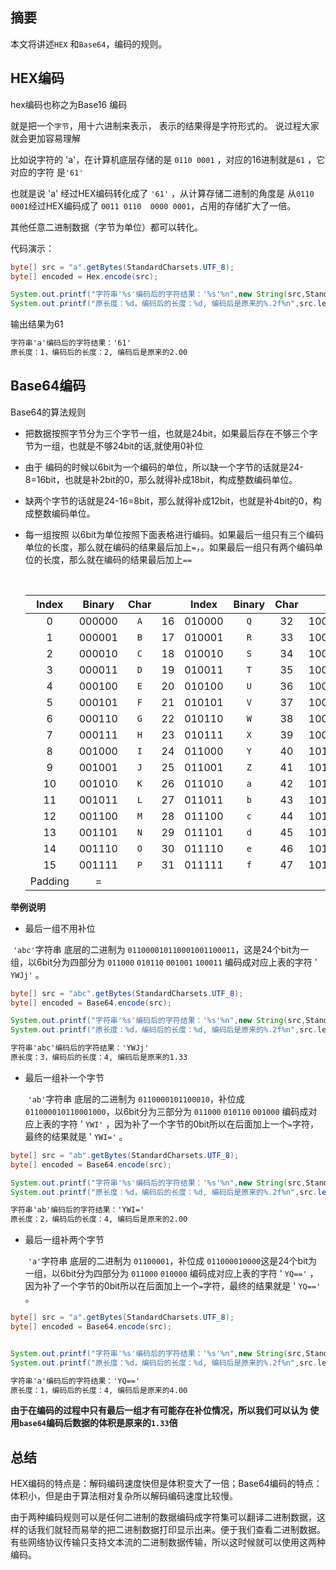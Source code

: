 ## 摘要

本文将讲述`HEX` 和`Base64`，编码的规则。





## HEX编码

hex编码也称之为Base16 编码

就是把一个`字节`，用十六进制来表示， 表示的结果得是字符形式的。 说过程大家就会更加容易理解

比如说字符的 'a'，在计算机底层存储的是 `0110 0001` ，对应的16进制就是`61`  ，它对应的字符 是`'61'`

也就是说 'a' 经过HEX编码转化成了  `'61'` ，从计算存储二进制的角度是  从`0110 0001`经过HEX编码成了 `0011 0110  0000 0001`，占用的存储扩大了一倍。

其他任意二进制数据（字节为单位）都可以转化。

代码演示：

```java
byte[] src = "a".getBytes(StandardCharsets.UTF_8);
byte[] encoded = Hex.encode(src);

System.out.printf("字符串'%s'编码后的字符结果：'%s'%n",new String(src,StandardCharsets.UTF_8),new String(encoded,StandardCharsets.UTF_8));
System.out.printf("原长度：%d，编码后的长度：%d, 编码后是原来的%.2f%n",src.length,encoded.length,(double)(encoded.length)/src.length);
```

输出结果为61

```tex
字符串'a'编码后的字符结果：'61'
原长度：1，编码后的长度：2, 编码后是原来的2.00
```



## Base64编码

Base64的算法规则

+  把数据按照字节分为三个字节一组，也就是24bit，如果最后存在不够三个字节为一组，也就是不够24bit的话,就使用0补位

  + 由于 编码的时候以6bit为一个编码的单位，所以缺一个字节的话就是24-8=16bit，也就是补2bit的0，那么就得补成18bit，构成整数编码单位。
  + 缺两个字节的话就是24-16=8bit，那么就得补成12bit，也就是补4bit的0，构成整数编码单位。

+ 每一组按照 以6bit为单位按照下面表格进行编码。如果最后一组只有三个编码单位的长度，那么就在编码的结果最后加上`=`，。如果最后一组只有两个编码单位的长度，那么就在编码的结果最后加上`==`

  ​																			

  |  Index  | Binary | Char |      | Index  | Binary | Char |        | Index | Binary |  Char  |      | Index | Binary | Char |
  | :-----: | :----: | :--: | :--: | :----: | :----: | :--: | :----: | :---: | :----: | :----: | :--: | ----- | ------ | ---- |
  |    0    | 000000 | `A`  |  16  | 010000 |  `Q`   |  32  | 100000 |  `g`  |   48   | 110000 | `w`  |       |        |      |
  |    1    | 000001 | `B`  |  17  | 010001 |  `R`   |  33  | 100001 |  `h`  |   49   | 110001 | `x`  |       |        |      |
  |    2    | 000010 | `C`  |  18  | 010010 |  `S`   |  34  | 100010 |  `i`  |   50   | 110010 | `y`  |       |        |      |
  |    3    | 000011 | `D`  |  19  | 010011 |  `T`   |  35  | 100011 |  `j`  |   51   | 110011 | `z`  |       |        |      |
  |    4    | 000100 | `E`  |  20  | 010100 |  `U`   |  36  | 100100 |  `k`  |   52   | 110100 | `0`  |       |        |      |
  |    5    | 000101 | `F`  |  21  | 010101 |  `V`   |  37  | 100101 |  `l`  |   53   | 110101 | `1`  |       |        |      |
  |    6    | 000110 | `G`  |  22  | 010110 |  `W`   |  38  | 100110 |  `m`  |   54   | 110110 | `2`  |       |        |      |
  |    7    | 000111 | `H`  |  23  | 010111 |  `X`   |  39  | 100111 |  `n`  |   55   | 110111 | `3`  |       |        |      |
  |    8    | 001000 | `I`  |  24  | 011000 |  `Y`   |  40  | 101000 |  `o`  |   56   | 111000 | `4`  |       |        |      |
  |    9    | 001001 | `J`  |  25  | 011001 |  `Z`   |  41  | 101001 |  `p`  |   57   | 111001 | `5`  |       |        |      |
  |   10    | 001010 | `K`  |  26  | 011010 |  `a`   |  42  | 101010 |  `q`  |   58   | 111010 | `6`  |       |        |      |
  |   11    | 001011 | `L`  |  27  | 011011 |  `b`   |  43  | 101011 |  `r`  |   59   | 111011 | `7`  |       |        |      |
  |   12    | 001100 | `M`  |  28  | 011100 |  `c`   |  44  | 101100 |  `s`  |   60   | 111100 | `8`  |       |        |      |
  |   13    | 001101 | `N`  |  29  | 011101 |  `d`   |  45  | 101101 |  `t`  |   61   | 111101 | `9`  |       |        |      |
  |   14    | 001110 | `O`  |  30  | 011110 |  `e`   |  46  | 101110 |  `u`  |   62   | 111110 | `+`  |       |        |      |
  |   15    | 001111 | `P`  |  31  | 011111 |  `f`   |  47  | 101111 |  `v`  |   63   | 111111 | `/`  |       |        |      |
  | Padding |   =    |      |      |        |        |      |        |       |        |        |      |       |        |      |



**举例说明**

+ 最后一组不用补位

​	`'abc'`字符串 底层的二进制为 `011000010110001001100011`，这是24个bit为一组，以6bit分为四部分为 `011000`  `010110` `001001` `100011`  编码成对应上表的字符 ' `YWJj'` 。 

```java
byte[] src = "abc".getBytes(StandardCharsets.UTF_8);
byte[] encoded = Base64.encode(src);

System.out.printf("字符串'%s'编码后的字符结果：'%s'%n",new String(src,StandardCharsets.UTF_8),new String(encoded,StandardCharsets.UTF_8));
System.out.printf("原长度：%d，编码后的长度：%d, 编码后是原来的%.2f%n",src.length,encoded.length,(double)(encoded.length)/src.length);
```



```tex
字符串'abc'编码后的字符结果：'YWJj'
原长度：3，编码后的长度：4, 编码后是原来的1.33
```



+ 最后一组补一个字节

  ​	`'ab'`字符串 底层的二进制为 `0110000101100010`，补位成 `011000010110001000`，以6bit分为三部分为 `011000`  `010110` `001000` 编码成对应上表的字符 ' `YWI'` ，因为补了一个字节的0bit所以在后面加上一个`=`字符，最终的结果就是 ' `YWI='` 。 

```java
byte[] src = "ab".getBytes(StandardCharsets.UTF_8);
byte[] encoded = Base64.encode(src);

System.out.printf("字符串'%s'编码后的字符结果：'%s'%n",new String(src,StandardCharsets.UTF_8),new String(encoded,StandardCharsets.UTF_8));
System.out.printf("原长度：%d，编码后的长度：%d, 编码后是原来的%.2f%n",src.length,encoded.length,(double)(encoded.length)/src.length);
```

```tex
字符串'ab'编码后的字符结果：'YWI='
原长度：2，编码后的长度：4, 编码后是原来的2.00
```



+ 最后一组补两个字节

  ​	`'a'`字符串 底层的二进制为 `01100001`，补位成 `011000010000`这是24个bit为一组，以6bit分为四部分为 `011000`  `010000`   编码成对应上表的字符 ' `YQ=='` ，因为补了一个字节的0bit所以在后面加上一个`=`字符，最终的结果就是 ' `YQ=='` 。 

  

```java
byte[] src = "a".getBytes(StandardCharsets.UTF_8);
byte[] encoded = Base64.encode(src);


System.out.printf("字符串'%s'编码后的字符结果：'%s'%n",new String(src,StandardCharsets.UTF_8),new String(encoded,StandardCharsets.UTF_8));
System.out.printf("原长度：%d，编码后的长度：%d, 编码后是原来的%.2f%n",src.length,encoded.length,(double)(encoded.length)/src.length);
```

```tex
字符串'a'编码后的字符结果：'YQ=='
原长度：1，编码后的长度：4, 编码后是原来的4.00
```





**由于在编码的过程中只有最后一组才有可能存在补位情况，所以我们可以认为 使用`base64`编码后数据的体积是原来的`1.33`倍**



## 总结

​		HEX编码的特点是：解码编码速度快但是体积变大了一倍；Base64编码的特点： 体积小，但是由于算法相对复杂所以解码编码速度比较慢。

​		由于两种编码规则可以是任何二进制的数据编码成字符集可以翻译二进制数据，这样的话我们就轻而易举的把二进制数据打印显示出来。便于我们查看二进制数据。有些网络协议传输只支持文本流的二进制数据传输，所以这时候就可以使用这两种编码。

